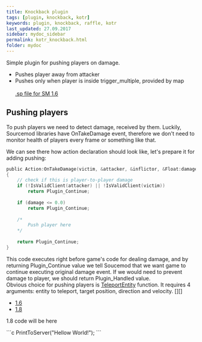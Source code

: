 ```yaml
---
title: Knockback plugin
tags: [plugin, knockback, kotr]
keywords: plugin, knockback, raffle, kotr
last_updated: 27.09.2017
sidebar: mydoc_sidebar
permalink: kotr_knockback.html
folder: mydoc
---
```


Simple plugin for pushing players on damage.

* Pushes player away from attacker
* Pushes only when player is inside trigger_multiple, provided by map
<br><br>
<a href="https://github.com/DiretideCandy/Blade-Symphony-Plugin-Examples/blob/master/addons/sourcemod/scripting/kotr_knockback.sp" target="_blank">.sp file for SM 1.6</a>


## Pushing players

To push players we need to detect damage, received by them. Luckily, Sourcemod libraries have OnTakeDamage event, therefore we don't need to monitor health of players every frame or something like that.

We can see there how action declaration should look like, let's prepare it for adding pushing:

```c
public Action:OnTakeDamage(victim, &attacker, &inflictor, &Float:damage, &damagetype)
{
	// check if this is player-to-player damage
	if (!IsValidClient(attacker) || !IsValidClient(victim))
		return Plugin_Continue;
		
	if (damage <= 0.0)
		return Plugin_Continue;
		
	/* 
		Push player here
	*/
		
	return Plugin_Continue;
}
```

This code executes right before game's code for dealing damage, and by returning Plugin_Continue value we tell Soucemod that we want game to continue executing original damage event. If we would need to prevent damage to player, we should return Plugin_Handled value.
<br>
Obvious choice for pushing players is <a href="https://sm.alliedmods.net/api/index.php?fastload=show&id=40&" target="_blank">TeleportEntity</a> function. It requires 4 arguments: entity to teleport, target position, direction and velocity. [][]

<ul id="profileTabs" class="nav nav-tabs">
<li class="active"><a href="#onepointeight" data-toggle="tab">1.6</a></li>
<li><a href="#onepointsix" data-toggle="tab">1.8</a></li>
</ul>
<div class="tab-content">
<div role="tabpanel" class="tab-pane active" id="onepointeight">
<p>1.8 code will be here</p>
</div>

<div role="tabpanel" class="tab-pane" id="onepointsix">
```c
PrintToServer("Hellow World!");
```
</div>
</div>